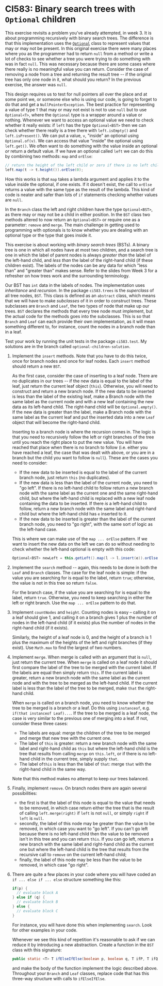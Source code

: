 # CI583: Binary search trees with `Optional` children

This exercise revisits a problem you've already attempted, in week 3. It is about programming 
recursively with binary search trees. The difference is that this implementation uses the
[`Optional`](https://docs.oracle.com/javase/8/docs/api/java/util/Optional.html)
class to represent values that may or may not be present. In this original exercise there were 
many places where you as the programmer had to return `null` from a method or write a lot of checks
to see whether a tree you were trying to do something with was in fact `null`. This was necessary 
because there are some cases where there really is no meaningful value you can return. Consider the 
case of removing a node from a tree and returning the result tree -- if the original tree has only 
one node in it, what should you return? In the previous exercise, the answer was `null`.

This design requires us to test for null pointers all over the place and at some point we,
or someone else who is using our code, is going to forget to do that and get a
`NullPointerException`. The best practice for representing a value of type `T` that may or
may not exist is not to use `null` but to use `Optional<T>`, where the `Optional` type is a
wrapper around a value or nothing. Whenever we want to access an optional value we need to check 
whether it really exists: if `left` has the type `Optional<BST>` then
we can check whether there really is a tree there with `left.isEmpty()` and `left.isPresent()`.
We can put a value, `v`, "inside" an optional using `Optional.of(v)`.  We can access that value 
"inside" the optional using `left.get()`. We often want to do something with the value inside 
an optional *or* return a default value. If we have an optional called `left` we can do this by 
combining two methods: `map` and `orElse`:

```java
// return the height of the left child or zero if there is no left child
left.map(t -> t.height()).orElse(0);
```

How this works is that `map` takes a lambda argument and applies it to the value inside
the optional, if one exists. If it doesn't exist, the call to `orElse` returns a value with
the same type as the result of the lambda. This kind of code is neater and safer than lots of
`if` statements checking whether values are `null`. 

In the `Branch` class the left and right children have the type `Optional<BST>`, as there 
may or may not be a child in either position. In the `BST` class two methods altered to now 
return an `Optional<BST>` or require one as a parameter: `remove` and `merge`. The main challenge
in getting used to programming with optionals is to know whether you are dealing with an optional
type or the type that goes inside it. 

This exercise is about working with *binary search trees* (BSTs). A binary tree is one in which
all nodes have at most two children, and a search tree is one in which the label of parent
nodes is always *greater than* the label of the left-hand child, and *less than* the label of
the right-hand child (if these children exist). The labels of the nodes can be
any data for which "less than" and "greater than" makes sense. Refer to the slides from Week 3 for a
refresher on how trees work and the surrounding terminology.

Our BST has `int` data in the labels of nodes. The implementation uses *inheritance* and
*recursion*. In the package `ci583.trees` is the *superclass* of all tree nodes, `BST`. This
class is defined as an `abstract` class, which means that we will have to make *subclasses*
of it in order to construct trees. These subclasses are `Branch` and `Leaf`, the two types
of node that make up our trees. `BST` declares the methods that every tree node must 
implement, but the actual code for the methods goes into the subclasses. This is so that 
`Branch` and `Leaf` can each provide their own implementation, as it will mean something
different to, for instance, count the nodes in a branch node than in a leaf.
 
Test  your  work  by running the unit tests  in  the package `ci583.test`. My solutions are in the 
branch called `optional-children-solution`.
         
1. Implement the `insert` methods. Note that you have to do this twice, once for 
   branch nodes and once for leaf nodes. Each `insert` method should return a new `BST`. 
 
   As the first case, consider the case of inserting to a leaf node.
   There are no duplicates in our trees -- if the new data is equal to the label of 
   the leaf, just return the current leaf object (`this`). Otherwise, you will need to 
   construct and return a new branch node. If the new
   data to be inserted is less than the label of the existing leaf, make a Branch node with 
   the same label as the current node and with a new leaf containing the new data as its left-hand child. The 
   right-hand child will be `Optional.empty()`. If the new data is greater than the label, make a Branch node
   with the same label as the current leaf and put the inserted data into a new `Leaf` object that will become 
   the right-hand child.
  
   Inserting to a branch node is where the recursion comes in. The logic
   is that you need to 
   recursively follow the left or right branches 
   of the tree until you reach the right place to put the new value. 
   You will have reached that place when there is no branch to follow (i.e. 
   either you have reached a leaf, the case that was dealt with above, or 
   you are in a branch but the child you want to follow is `null`). 
   These are the cases you need to consider:  
      
   - If the new data to be inserted is
     equal to the label of the current branch node, just return `this` (no duplicates).
   - If the new data is less than the label of the current node, 
     you need to "go left". If there
     is no left-hand child to follow return a new branch node with the 
     same label as the current one and the same right-hand child, but where the left-hand child
     is replaced with a new leaf node containing the data to be inserted. If there
     *is* a left-hand child to follow, return a new branch node with the same label and
     right-hand child but where the left-hand child has `e` inserted to it. 
   - If the new data to be inserted is greater than
     the label of the current branch node, you need to "go right", with 
     the same sort of logic as the left-hand case.

   This is where we can make use of the `map ... orElse` pattern. If we want to insert the
   new data on the left we can do so without needing to check whether the left-hand optional
   is empty with this code:

   ```java
   Optional<BST> newLeft = this.getLeft().map(l -> l.insert(e)).orElse(new Leaf(e));
   ```
   
3. Implement the `search` method -- again, this needs to be done in both the `Leaf` and
  `Branch` classes. The case for the leaf node is simple: if the value you are searching for 
   is equal to the label, return `true`; otherwise, the value is not in this tree so 
   return `false`.
  
   For the branch case, if the value you are searching for is equal to the label, 
   return
   `true`. Otherwise, you need to keep searching in either the left or right branch. Use
   the `map ... orElse` pattern to do that. 
         
4. Implement `countNodes` and `height`.  Counting nodes is easy – calling it on a leaf 
   should give 1, and calling it on a branch gives 1 plus the number of nodes in the left-hand
   child (if it exists) plus the number of nodes in the right-hand child (if it exists).
    
   Similarly, the height of a leaf node is 0, and the height 
   of a branch is 1 plus the maximum of the heights of the 
   left and right branches (if they exist). Use `Math.max` to find the largest of two 
   numbers.
 
5. Implement `merge`.  When merge is called with an argument that is `null`, just return the current tree. 
   When `merge` is called on a leaf node it should first compare
   the label of the tree to be merged with the current label. If the labels are equal 
   then simply return `this`. If the current label is
   greater, return a new branch node with the same label as the current node and
   with the tree to be merged as the left-hand child. If the current label is less than 
   the label of the tree to be merged, make `that` the right-hand child.

   When `merge` is called on a branch node, you need to know whether the tree to be merged
   is a branch or a leaf. Do this using `instanceof`, e.g. `if(that instanceof Leaf)...`. 
   If the tree to be merged is a leaf node, the case is very similar to the previous one of merging 
   into a leaf. If not, consider these three cases: 

   + The labels are equal: merge the children of the tree to be merged and merge that new tree with the current one.
   + The label of `this` is greater: return a new branch node with the same label and right-hand child as `this` but
     where the left-hand child is the tree that results from calling `merge` on 
     `this.left`, or if there is no left-hand child in the current tree, simply supply `that`. 
   + The label of`this` is less than the label of `that`: merge `that`
     with the right-hand child in the same way. 
   
   Note that this method makes no attempt to keep our 
   trees balanced.

6. Finally, implement `remove`. On branch nodes there are again several possibilities: 
        
   - the first is that the label of this node is equal to the value that needs to be 
     removed, in which case return either the tree that is the result of calling 
     `left.merge(right)` if `left` is not `null`, or simply `right` if `left` is 
     `null`. 
   - secondly, the label of this node may be greater than the value
     to be removed, in which case you want to "go left". If you can't go left because 
     there is no left-hand child then the value to be removed isn't in this tree and you can 
     return `this`. If you can go left, return a new branch with 
     the same label and right-hand child as the current one but where the 
     left-hand child is the tree that results from the recursive call to `remove` 
     on the current left-hand child; 
   - finally, the label of this node may be less than the value to be removed, 
     in which case "go right".

7. There are quite a few places in your code where you will have coded an 
   `if ... else if ... else` structure something like this:

   ```java
   if(p) {
     // evaluate block A
   } else if (q) {
     // evaluate block B
   } else {
     // evaluate block C
   }
   ```
   
   For instance, you will have done this when implementing `search`. Look for other 
   examples in your code.

   Whenever we see this kind of repetition it's reasonable to ask if we can reduce it by
   introducing a new abstraction. Create a function in the `BST` class with this signature:

   ```java
   public static <T> T ifElseIfElse(boolean p, boolean q, T ifP, T ifQ, T elseR)
   ```
   
   and make the body of the function implement the logic described above. Throughout your `Branch` 
   and `Leaf` classes, replace code that has this three-way structure with calls to `ifElseIfElse`.
 
